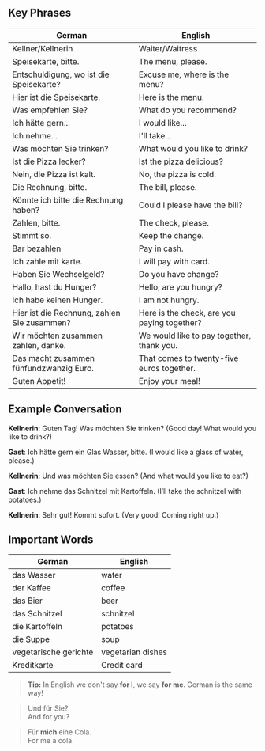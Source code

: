 ## Key Phrases
| German | English |
|--------|---------|
| Kellner/Kellnerin |	Waiter/Waitress |
| Speisekarte, bitte. |	The menu, please. |
| Entschuldigung, wo ist die Speisekarte? | Excuse me, where is the menu? |
| Hier ist die Speisekarte. | Here is the menu. |
| Was empfehlen Sie? |	What do you recommend? |
| Ich hätte gern... |	I would like... |
| Ich nehme... |	I'll take... |
| Was möchten Sie trinken? |	What would you like to drink? |
| Ist die Pizza lecker? | Ist the pizza delicious? |
| Nein, die Pizza ist kalt. | No, the pizza is cold. |
| Die Rechnung, bitte. | The bill, please. |
| Könnte ich bitte die Rechnung haben? | Could I please have the bill? |
| Zahlen, bitte. | The check, please. |
| Stimmt so. | Keep the change. |
| Bar bezahlen | Pay in cash. |
| Ich zahle mit karte. | I will pay with card. |
| Haben Sie Wechselgeld? | Do you have change? |
| Hallo, hast du Hunger? | Hello, are you hungry? |
| Ich habe keinen Hunger. | I am not hungry. |
| Hier ist die Rechnung, zahlen Sie zusammen? | Here is the check, are you paying together? |
| Wir möchten zusammen zahlen, danke. | We would like to pay together, thank you. |
| Das macht zusammen fünfundzwanzig Euro. | That comes to twenty-five euros together. |
| Guten Appetit! | Enjoy your meal! |

## Example Conversation
**Kellnerin**: Guten Tag! Was möchten Sie trinken? (Good day! What would you like to drink?)

**Gast**: Ich hätte gern ein Glas Wasser, bitte. (I would like a glass of water, please.)

**Kellnerin**: Und was möchten Sie essen? (And what would you like to eat?)

**Gast**: Ich nehme das Schnitzel mit Kartoffeln. (I’ll take the schnitzel with potatoes.)

**Kellnerin**: Sehr gut! Kommt sofort. (Very good! Coming right up.)

## Important Words
| German | English |
|--------|---------|
| das Wasser |	water |
| der Kaffee |	coffee |
| das Bier |	beer |
| das Schnitzel |	schnitzel |
| die Kartoffeln |	potatoes |
| die Suppe |	soup |
| vegetarische gerichte | vegetarian dishes |
| Kreditkarte | Credit card |

>**Tip:** In English we don't say **for I**, we say **for me**. German is the same way!

>Und für Sie?<br>
>And for you?

>Für **mich** eine Cola.<br>
>For me a cola.
